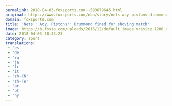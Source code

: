 ```yaml
---
permalink: 2018-04-03-foxsports.com--593679645.html
original: https://www.foxsports.com/nba/story/nets-acy-pistons-drummond-fined-for-shoving-match-040318
domain: foxsports.com
title: 'Nets'' Acy, Pistons'' Drummond fined for shoving match'
image: https://b.fssta.com/uploads/2016/12/default_image.vresize.1200.630.high.0.png
date: 2018-04-03 18:43:23
category: sport
translations: 
 - 'es'
 - 'de'
 - 'ru'
 - 'ja'
 - 'fr'
 - 'it'
 - 'zh-CN'
 - 'zh-TW'
 - 'ar'
 - 'pt'
 - 'hy'
---
```


